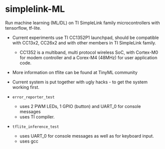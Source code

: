 # simplelink-ML
Run machine learning (ML/DL) on TI SimpleLink family microcontrollers with
tensorflow, tf-lite.

* Current experiments use TI CC1352P1 launchpad, should be compatible with CC13x2,
  CC26x2 and with other members in TI SimpleLink family.
  * CC1352 is a multiband, multi protocol wireless SoC, with Cortex-M0 for
    modem controller and a Corex-M4 (48MHz) for user application code.
* More information on tflite can be found at TinyML community

* Current system is put together with ugly hacks - to get the system working first.

* `error_reporter_test`
  * uses 2 PWM LEDs, 1 GPIO (button) and UART_0 for console messages
  * uses TI compiler.
* `tflite_inference_test`
  * uses UART_0 for console messages as well as for keyboard input.
  * uses gcc
